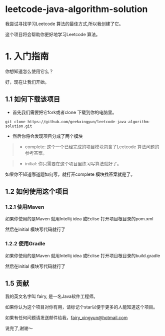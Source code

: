 # leetcode-java-algorithm-solution

我尝试寻找学习Leetcode 算法的最佳方式,所以我创建了它。

这个项目将会帮助你更好地学习Leetcode 算法。
 

# 1. 入门指南

你想知道怎么使用它么？

好，现在让我们开始。


## 1.1 如何下载该项目

- 首先我们需要把它fork或者clone 下载到你的电脑里。

```
git clone https://github.com/geekxingyun/leetcode-java-algorithm-solution.git
```

- 然后你将会发现项目分成了两个模块

> - complete: 这个一个已经完成的项目模块包含了Leetcode 算法问题的参考答案。

> - initial: 你只需要在这个项目里练习写算法就好了。

如果你不知道哪道题如何写，就打开complete 模块找答案就是了。

## 1.2 如何使用这个项目

### 1.2.1 使用Maven

如果你使用的是Maven 就用Intellij idea 或Eclise 打开项目根目录的pom.xml

然后在initial 模块写代码就行了

### 1.2.2 使用Gradle

如果你使用的是Maven 就用Intellij idea 或Eclise 打开项目根目录的build.gradle

然后在initial 模块写代码就行了

## 1.5 贡献

我的英文名字叫 fairy, 是一名Java软件工程师。

如果你认为这个项目对你有用，请标记个star以便于更多的人能知道这个项目。

如果有任何问题请发送邮件给我，fairy_xingyun@hotmail.com

说完了,谢谢～
